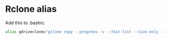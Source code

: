 # Rclone alias

Add this to .bashrc

```bash
alias gdriveclone="gclone copy --progress -v --fast-list --size-only --ignore-existing --drive-server-side-across-configs"
```

